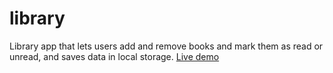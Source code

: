 # library
Library app that lets users add and remove books and mark them as read or unread, and saves data in local storage.
[Live demo](https://fpierrem.github.io/library/)
